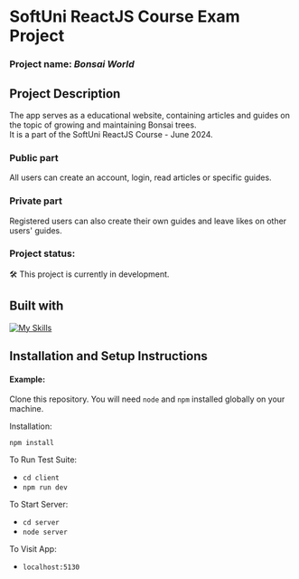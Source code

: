 # SoftUni ReactJS Course Exam Project
### Project name: _Bonsai World_

## Project Description
The app serves as a educational website, containing articles and guides on the topic of growing and maintaining Bonsai trees. <br>
It is a part of the SoftUni ReactJS Course - June 2024.
### Public part
All users can create an account, login, read articles or specific guides.
### Private part
Registered users can also create their own guides and leave likes on other users' guides.
### Project status:
:hammer_and_wrench: This project is currently in development. 

## Built with
[![My Skills](https://skillicons.dev/icons?i=js,react,tailwind,html,css)](https://skillicons.dev)

## Installation and Setup Instructions

#### Example:  

Clone this repository. You will need `node` and `npm` installed globally on your machine.  

Installation:

`npm install`  

To Run Test Suite:  
- `cd client`
- `npm run dev`  

To Start Server:
- `cd server`
- `node server`  

To Visit App:

- `localhost:5130`


